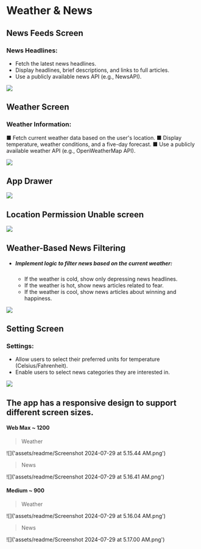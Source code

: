 # Weather & News

## News Feeds Screen

### News Headlines:
* Fetch the latest news headlines.
* Display headlines, brief descriptions, and links to full articles.
* Use a publicly available news API (e.g., NewsAPI).

![](assets/readme/Screenshot_20240729-032058.jpg)

## Weather Screen

### Weather Information:
■ Fetch current weather data based on the user's location.
■ Display temperature, weather conditions, and a five-day forecast.
■ Use a publicly available weather API (e.g., OpenWeatherMap API).

![](assets/readme/Screenshot_20240729-032026.jpg)

## App Drawer


![](assets/readme/Screenshot_20240729-032110.jpg)

## Location Permission Unable screen



![](assets/readme/Screenshot_20240729-044357.jpg)

## Weather-Based News Filtering
* ##### Implement logic to filter news based on the current weather:
	* If the weather is cold, show only depressing news headlines.
	* If the weather is hot, show news articles related to fear.
	* If the weather is cool, show news articles about winning and happiness.

![](assets/readme/Screenshot_20240729-032047.jpg)

## Setting Screen
### Settings:
* Allow users to select their preferred units for temperature (Celsius/Fahrenheit).
* Enable users to select news categories they are interested in.

![](assets/readme/Screenshot_20240729-045448.jpg)

## The app has a responsive design to support different screen sizes.

#### Web Max ~ 1200
> Weather

![]('assets/readme/Screenshot 2024-07-29 at 5.15.44 AM.png')

> News 

![]('assets/readme/Screenshot 2024-07-29 at 5.16.41 AM.png')

#### Medium ~ 900
> Weather

![]('assets/readme/Screenshot 2024-07-29 at 5.16.04 AM.png')

> News 

![]('assets/readme/Screenshot 2024-07-29 at 5.17.00 AM.png')
